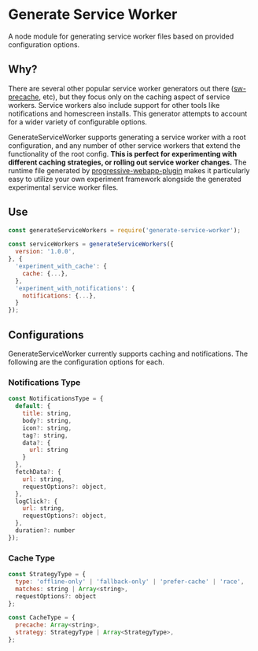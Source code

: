 Generate Service Worker
=========================
A node module for generating service worker files based on provided configuration options.

## Why?
There are several other popular service worker generators out there ([sw-precache](https://github.com/GoogleChrome/sw-precache), etc), but they focus only on the caching aspect of service workers. Service workers also include support for other tools like notifications and homescreen installs. This generator attempts to account for a wider variety of configurable options.

GenerateServiceWorker supports generating a service worker with a root configuration, and any number of other service workers that extend the functionality of the root config. **This is perfect for experimenting with different caching strategies, or rolling out service worker changes.** The runtime file generated by [progressive-webapp-plugin](https://github.com/pinterest/pwa/tree/master/packages/progressive-webapp-plugin) makes it particularly easy to utilize your own experiment framework alongside the generated experimental service worker files.

## Use

```js
const generateServiceWorkers = require('generate-service-worker');

const serviceWorkers = generateServiceWorkers({
  version: '1.0.0',
}, {
  'experiment_with_cache': {
    cache: {...},
  },
  'experiment_with_notifications': {
    notifications: {...},
  }
});
```

## Configurations
GenerateServiceWorker currently supports caching and notifications. The following are the configuration options for each. 

### Notifications Type
```js
const NotificationsType = {
  default: {
    title: string,
    body?: string,
    icon?: string,
    tag?: string,
    data?: {
      url: string
    }
  },
  fetchData?: {
    url: string,
    requestOptions?: object,
  },
  logClick?: {
    url: string,
    requestOptions?: object,
  },
  duration?: number
});

```

### Cache Type
```js
const StrategyType = {
  type: 'offline-only' | 'fallback-only' | 'prefer-cache' | 'race',
  matches: string | Array<string>,
  requestOptions?: object
};

const CacheType = {
  precache: Array<string>,
  strategy: StrategyType | Array<StrategyType>,
};
```
